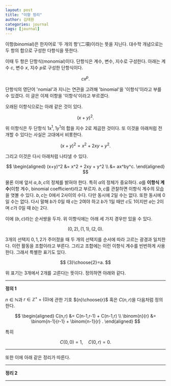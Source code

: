 ```yaml
---
layout: post
title: "이항 정리"
author: 김태원
categories: journal
tags: [journal]
---
```


이항(binomial)은 한자어로 '두 개의 항'(二項)이라는 뜻을 지닌다.
대수학 개념으로는 두 항의 합으로 구성한 다항식을 뜻한다.

이때 두 항은 단항식(monomial)이다. 
단항식은 계수, 변수, 지수로 구성한다.
아래는 계수 $c$, 변수 $x$, 지수 $p$로 구성한 단항식이다.

$$
cx^p.
$$

단항식의 영단어 'nomial'과 지니는 연관을 고려해 'binomial'을 '이항식'이라고 부를 수 있겠다. 
이 글은 이제 이항을 '이항식'이라고 부르겠다.

오래된 이항식으로는 아래 같은 것이 있다.

$$
(x+y)^2.
$$

위 이항식은 두 단항식 $1x^1, 1y^1$의 합을 지수 $2$로 제곱한 것이다.
또 이것을 아래처럼 전개할 수 있다는 사실은 고대에서 비롯한다.

$$
(x+y)^2 = x^2 + 2xy + y^2.
$$

그리고 이것은 다시 아래처럼 나타낼 수 있다.

$$
\begin{aligned}
(x+y)^2 &= x^2 + 2xy + y^2 \\
					 &= ax^by^c.
\end{aligned}
$$

물론 이에 앞서 $a,b,c$의 정체를 밝혀야 한다.
특히 $a$의 정체가 중요하다.
$a$를 **이항식 계수**(이항 계수, binomial coefficient)라고 부르자.
$b,c$를 관찰하면 이항식 계수의 모습을 엿볼 수 있다.
$b,c$는 $0$에서 $2$사이의 수다.
다만 동시에 $2$일 수는 없다. 
또한 동시에 $0$일 수는 없다. 
다시 말해 $b$가 $0$일 때 $c$는 $2$여야 하고 $b$가 $1$일 때만 $c$도 $1$이지만 $a$는 $2$이며 $c$가 $0$일 때 $b$는 $2$다.

이에 $(b,c)$라는 순서쌍을 두자.
위 이항식에는 아래 세 가지 경우만 있을 수 있다.

$$
(0,2), (1,1), (2,0).
$$

$3$개의 선택지 $0,1,2$가 주어졌을 때 두 개의 선택지를 순서에 따라 고르는 광경과 일치한다. 
이런 활동을 조합이라고 부른다.
그리고 조합에는 이런 이항식 계수를 빈번하게 사용한다.
그래서 특별한 표기도 있다. 

$$
{3}\choose{2}=a.
$$

위 표기는 $3$개에서 $2$개를 고른다는 뜻이다.
정의하면 아래와 같다.

---
**정의 1**

 $n\in\mathbb{N}$과 $r\in\mathbb{Z^+}+\{0\}$에 관한 기호 ${n}\choose{r}$ 혹은 $C(n,r)$을 다음처럼 정의한다.

$$
\begin{aligned}
C(n,r) &= C(n-1,r-1) + C(n-1,r) \\
\binom{n}{r} &= \binom{n-1}{r-1} + \binom{n-1}{r} .
\end{aligned}
$$

특히

$$
C(0,0)=1,\quad C(0,r)=0.
$$

--- 

또한 이에 아래 같은 정리가 따른다.

---
**정리 2**

---
